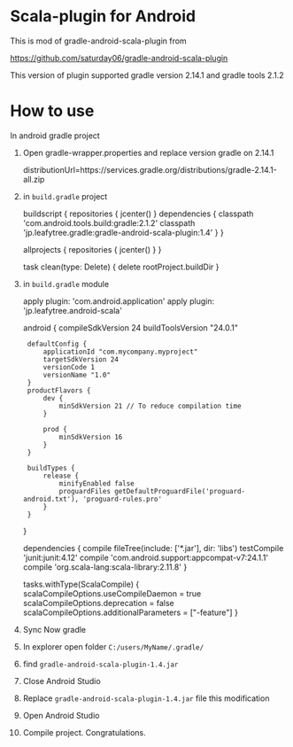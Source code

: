 # Scala-plugin for Android

This is mod of gradle-android-scala-plugin from

https://github.com/saturday06/gradle-android-scala-plugin

This version of plugin supported gradle version 2.14.1 and gradle tools 2.1.2


# How to use

In android gradle project

1) Open gradle-wrapper.properties and replace version gradle on 2.14.1

	distributionUrl=https\://services.gradle.org/distributions/gradle-2.14.1-all.zip

2) in `build.gradle` project

	buildscript {
		repositories {
			jcenter()
		}
		dependencies {
			classpath 'com.android.tools.build:gradle:2.1.2'
			classpath 'jp.leafytree.gradle:gradle-android-scala-plugin:1.4'
		}
	}

	allprojects {
		repositories {
			jcenter()
		}
	}

	task clean(type: Delete) {
		delete rootProject.buildDir
	}

3) in `build.gradle` module

	apply plugin: 'com.android.application'
	apply plugin: 'jp.leafytree.android-scala'

	android {
		compileSdkVersion 24
		buildToolsVersion "24.0.1"

		defaultConfig {
			applicationId "com.mycompany.myproject"
			targetSdkVersion 24
			versionCode 1
			versionName "1.0"
		}
		productFlavors {
			dev {
				minSdkVersion 21 // To reduce compilation time
			}

			prod {
				minSdkVersion 16
			}
		}

		buildTypes {
			release {
				minifyEnabled false
				proguardFiles getDefaultProguardFile('proguard-android.txt'), 'proguard-rules.pro'
			}
		}
	}

	dependencies {
		compile fileTree(include: ['*.jar'], dir: 'libs')
		testCompile 'junit:junit:4.12'
		compile 'com.android.support:appcompat-v7:24.1.1'
		compile 'org.scala-lang:scala-library:2.11.8'
	}


	tasks.withType(ScalaCompile) {
		scalaCompileOptions.useCompileDaemon = true
		scalaCompileOptions.deprecation = false
		scalaCompileOptions.additionalParameters = ["-feature"]
	}


4) Sync Now gradle

5) In explorer open folder `C:/users/MyName/.gradle/`

6) find `gradle-android-scala-plugin-1.4.jar`

8) Close Android Studio

7) Replace `gradle-android-scala-plugin-1.4.jar` file this modification

8) Open Android Studio

9) Compile project. Congratulations.
